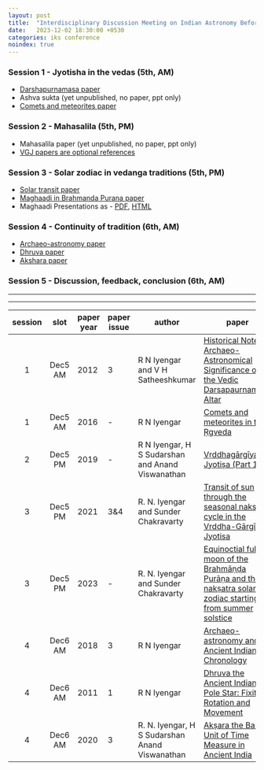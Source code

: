 ```yaml
---
layout: post
title:  "Interdisciplinary Discussion Meeting on Indian Astronomy Before Common Era"
date:   2023-12-02 18:30:00 +0530
categories: iks conference
noindex: true
---
```


### Session 1 - Jyotisha in the vedas (5th, AM)
- [Darshapurnamasa paper](/assets/ijhs/Vol47_3_6_RNIyengar.pdf)
- Ashva sukta (yet unpublished, no paper, ppt only)
- [Comets and meteorites paper](/assets/ijhs/rni-extract-comets-meteors-vedas-2016.pdf)
  
### Session 2 - Mahasalila (5th, PM)
- Mahasalila paper (yet unpublished, no paper, ppt only)
- [VGJ papers are optional references](/assets/tattvadipah/tattvadipah-vgj-2019-01.pdf)

### Session 3 - Solar zodiac in vedanga traditions (5th, PM)
- [Solar transit paper](/assets/ijhs/1.pdf)
- [Maghaadi in Brahmanda Purana paper](/assets/ijhs/rni-maghadi-2023.pdf)
- Maghaadi Presentations as - [PDF](/assets/talks/2023-12-05-iks-cahc/maghaadi/maghaadi.pdf),  [HTML](/assets/talks/2023-12-05-iks-cahc/maghaadi/maghaadi.html)
  
### Session 4 - Continuity of tradition (6th, AM)
- [Archaeo-astronomy paper](/assets/ijhs/rni-ichr-archaeo-astronomy-2018.pdf)
- [Dhruva paper](/assets/ijhs/Vol46_1_2_RNIyenger.pdf)
- [Akshara paper](/assets/ijhs/Vol55_3_2020__Art01.pdf)

### Session 5 - Discussion, feedback, conclusion (6th, AM)


---
---

<input hidden id="myInput" type="text" placeholder="Search..">
<style>
    .highlight {
        background-color: yellow;
    }
</style>

<script>
document.getElementById('myInput').addEventListener('keyup', function() {
    // Declare variables
    var input, filter, table, tr, td, i, txtValue;
    input = document.getElementById("myInput");
    filter = input.value.toUpperCase();
    table = document.querySelector("table");
    tr = table.getElementsByTagName("tr");

    // If all text is cleared, show all the rows
    if ( filter.length == 0 ) {
        for (i = 0; i < tr.length; i++) {
            tr[i].style.display = "";
        }
        // remove all the highlights
        for (i = 0; i < tr.length; i++) {
            tds = tr[i].getElementsByTagName("td");
            for ( j=0; j < tds.length; j++ ) {
                td = tds[j];
                if ( td.getElementsByTagName("a").length > 0 ) {
                    td = td.getElementsByTagName("a")[0];
                }
                if (td) {
                    txtValue = td.textContent; // || td.innerText;
                    // remove the highlight
                    txtValue = txtValue.replace(new RegExp('<span class="highlight">(.*?)<\/span>', 'gi'), '$1');
                    td.innerHTML = txtValue;
                }
            }
        }
        return;
    }

    // Loop through all table rows, and hide those who don't match the search query
    for (i = 0; i < tr.length; i++) {
        tds = tr[i].getElementsByTagName("td");
        for ( j=0; j < tds.length; j++ ) {
            td = tds[j];
            if ( td.getElementsByTagName("a").length > 0 ) {
                td = td.getElementsByTagName("a")[0];
            }
            if (td) {
                txtValue = td.textContent; // || td.innerText;
                // remove the highlight
                txtValue = txtValue.replace(new RegExp('<span class="highlight">(.*?)<\/span>', 'gi'), '$1');
                td.innerHTML = txtValue;

                if (txtValue.toUpperCase().indexOf(filter) > -1) {
                    tr[i].style.display = "";

                    // highlight the search term
                    td.innerHTML = txtValue.replace(new RegExp(filter, 'gi'), function(match) {
                        return '<span class="highlight">' + match + '</span>';
                    });
                    break;
                } else {
                    tr[i].style.display = "none";
                }
            }
        }
    }
});
</script>



|session|slot|paper year|paper issue|author|paper|
|:--:|:--:|---|---|---|---|
|1| Dec5 AM |2012|3|R N Iyengar and V H Satheeshkumar|[Historical Notes: Archaeo-Astronomical Significance of the Vedic Darsapaurnamasa Altar](/assets/ijhs/Vol47_3_6_RNIyengar.pdf)|
|1|Dec5 AM |2016|-|R N Iyengar|[Comets and meteorites in the Ṛgveda](/assets/ijhs/rni-extract-comets-meteors-vedas-2016.pdf)|
|2|Dec5 PM|2019|-|R N Iyengar, H S Sudarshan and Anand Viswanathan|[Vṛddhagārgīya Jyotiṣa (Part 1)](/assets/tattvadipah/tattvadipah-vgj-2019-01.pdf)|
|3|Dec5 PM|2021|3&4|R. N. Iyengar and Sunder Chakravarty|[Transit of sun through the seasonal naksatra cycle in the Vrddha-Gārgīya Jyotisa](/assets/ijhs/1.pdf)|
|3|Dec5 PM|2023|-|R. N. Iyengar and Sunder Chakravarty|[Equinoctial full moon of the Brahmāṇḍa Purāṇa and the nakṣatra solar zodiac starting from summer solstice](/assets/ijhs/rni-maghadi-2023.pdf)|
|4|Dec6 AM|2018|3|R N Iyengar|[Archaeo-astronomy and Ancient Indian Chronology](/assets/ijhs/rni-ichr-archaeo-astronomy-2018.pdf)|
|4|Dec6 AM|2011|1|R N Iyengar|[Dhruva the Ancient Indian Pole Star: Fixity Rotation and Movement](/assets/ijhs/Vol46_1_2_RNIyenger.pdf)|
|4|Dec6 AM|2020|3| R. N. Iyengar, H S Sudarshan	Anand Viswanathan|[Akṣara the Basic Unit of Time Measure in Ancient India](/assets/ijhs/Vol55_3_2020__Art01.pdf)|